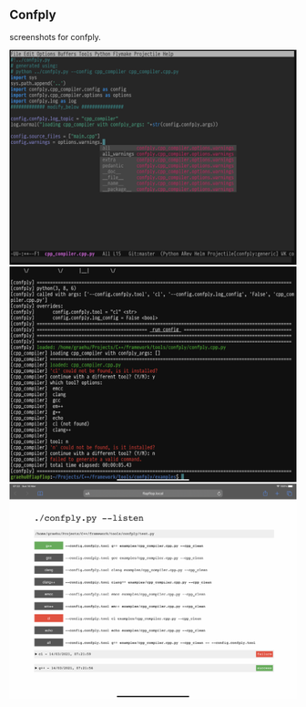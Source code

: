 Confply
----

screenshots for confply.

<img src="auto-complete.png" width="758">
<img src="command-line.png" width="758">
<img src="confply_listen.png" width="758">
